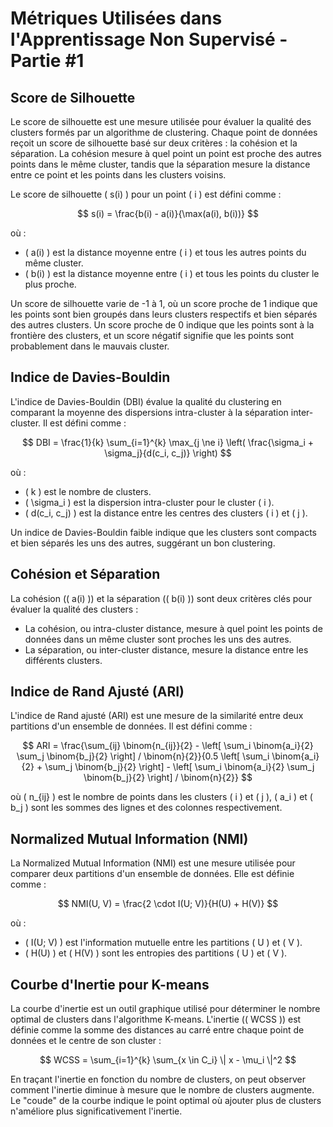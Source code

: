 # Métriques Utilisées dans l'Apprentissage Non Supervisé - Partie #1

## Score de Silhouette
Le score de silhouette est une mesure utilisée pour évaluer la qualité des clusters formés par un algorithme de clustering. Chaque point de données reçoit un score de silhouette basé sur deux critères : la cohésion et la séparation. La cohésion mesure à quel point un point est proche des autres points dans le même cluster, tandis que la séparation mesure la distance entre ce point et les points dans les clusters voisins.

Le score de silhouette \( s(i) \) pour un point \( i \) est défini comme :

$$
s(i) = \frac{b(i) - a(i)}{\max(a(i), b(i))}
$$

où :
- \( a(i) \) est la distance moyenne entre \( i \) et tous les autres points du même cluster.
- \( b(i) \) est la distance moyenne entre \( i \) et tous les points du cluster le plus proche.

Un score de silhouette varie de -1 à 1, où un score proche de 1 indique que les points sont bien groupés dans leurs clusters respectifs et bien séparés des autres clusters. Un score proche de 0 indique que les points sont à la frontière des clusters, et un score négatif signifie que les points sont probablement dans le mauvais cluster.

## Indice de Davies-Bouldin
L'indice de Davies-Bouldin (DBI) évalue la qualité du clustering en comparant la moyenne des dispersions intra-cluster à la séparation inter-cluster. Il est défini comme :

$$
DBI = \frac{1}{k} \sum_{i=1}^{k} \max_{j \ne i} \left( \frac{\sigma_i + \sigma_j}{d(c_i, c_j)} \right)
$$

où :
- \( k \) est le nombre de clusters.
- \( \sigma_i \) est la dispersion intra-cluster pour le cluster \( i \).
- \( d(c_i, c_j) \) est la distance entre les centres des clusters \( i \) et \( j \).

Un indice de Davies-Bouldin faible indique que les clusters sont compacts et bien séparés les uns des autres, suggérant un bon clustering.

## Cohésion et Séparation
La cohésion (\( a(i) \)) et la séparation (\( b(i) \)) sont deux critères clés pour évaluer la qualité des clusters :
- La cohésion, ou intra-cluster distance, mesure à quel point les points de données dans un même cluster sont proches les uns des autres.
- La séparation, ou inter-cluster distance, mesure la distance entre les différents clusters.

## Indice de Rand Ajusté (ARI)
L'indice de Rand ajusté (ARI) est une mesure de la similarité entre deux partitions d'un ensemble de données. Il est défini comme :

$$
ARI = \frac{\sum_{ij} \binom{n_{ij}}{2} - \left[ \sum_i \binom{a_i}{2} \sum_j \binom{b_j}{2} \right] / \binom{n}{2}}{0.5 \left[ \sum_i \binom{a_i}{2} + \sum_j \binom{b_j}{2} \right] - \left[ \sum_i \binom{a_i}{2} \sum_j \binom{b_j}{2} \right] / \binom{n}{2}}
$$

où \( n_{ij} \) est le nombre de points dans les clusters \( i \) et \( j \), \( a_i \) et \( b_j \) sont les sommes des lignes et des colonnes respectivement.

## Normalized Mutual Information (NMI)
La Normalized Mutual Information (NMI) est une mesure utilisée pour comparer deux partitions d'un ensemble de données. Elle est définie comme :

$$
NMI(U, V) = \frac{2 \cdot I(U; V)}{H(U) + H(V)}
$$

où :
- \( I(U; V) \) est l'information mutuelle entre les partitions \( U \) et \( V \).
- \( H(U) \) et \( H(V) \) sont les entropies des partitions \( U \) et \( V \).

## Courbe d'Inertie pour K-means
La courbe d'inertie est un outil graphique utilisé pour déterminer le nombre optimal de clusters dans l'algorithme K-means. L'inertie (\( WCSS \)) est définie comme la somme des distances au carré entre chaque point de données et le centre de son cluster :

$$
WCSS = \sum_{i=1}^{k} \sum_{x \in C_i} \| x - \mu_i \|^2
$$

En traçant l'inertie en fonction du nombre de clusters, on peut observer comment l'inertie diminue à mesure que le nombre de clusters augmente. Le "coude" de la courbe indique le point optimal où ajouter plus de clusters n'améliore plus significativement l'inertie.

